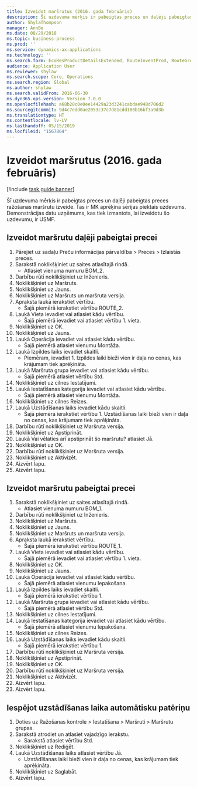 ```yaml
---
title: Izveidot maršrutus (2016. gada februāris)
description: Šī uzdevuma mērķis ir pabeigtas preces un daļēji pabeigtas preces ražošanas maršrutu izveide.
author: ShylaThompson
manager: AnnBe
ms.date: 08/29/2018
ms.topic: business-process
ms.prod: ''
ms.service: dynamics-ax-applications
ms.technology: ''
ms.search.form: EcoResProductDetailsExtended, RouteInventProd, RouteGroup
audience: Application User
ms.reviewer: shylaw
ms.search.scope: Core, Operations
ms.search.region: Global
ms.author: shylaw
ms.search.validFrom: 2016-06-30
ms.dyn365.ops.version: Version 7.0.0
ms.openlocfilehash: a68b28c0e0ee14429a23d3241cabdae948d706d2
ms.sourcegitcommit: 9d4c7edd0ae2053c37c7d81cdd180b16bf3a9d3b
ms.translationtype: HT
ms.contentlocale: lv-LV
ms.lasthandoff: 05/15/2019
ms.locfileid: "1567864"
---
```

# <a name="create-routes-february-2016"></a>Izveidot maršrutus (2016. gada februāris)

[!include [task guide banner](../../includes/task-guide-banner.md)]

Šī uzdevuma mērķis ir pabeigtas preces un daļēji pabeigtas preces ražošanas maršrutu izveide. Tas ir MK aprēķina sērijas piektais uzdevums. Demonstrācijas datu uzņēmums, kas tiek izmantots, lai izveidotu šo uzdevumu, ir USMF.


## <a name="create-a-route-for-a-semi-finished-product"></a>Izveidot maršrutu daļēji pabeigtai precei
1. Pārejiet uz sadaļu Preču informācijas pārvaldība > Preces > Izlaistās preces.
2. Sarakstā noklikšķiniet uz saites atlasītajā rindā.
    * Atlasiet vienuma numuru BOM_2.  
3. Darbību rūtī noklikšķiniet uz Inženieris.
4. Noklikšķiniet uz Maršruts.
5. Noklikšķiniet uz Jauns.
6. Noklikšķiniet uz Maršruts un maršruta versija.
7. Apraksta laukā ierakstiet vērtību.
    * Šajā piemērā ierakstiet vērtību ROUTE_2.  
8. Laukā Vieta ievadiet vai atlasiet kādu vērtību.
    * Šajā piemērā ievadiet vai atlasiet vērtību 1. vieta.  
9. Noklikšķiniet uz OK.
10. Noklikšķiniet uz Jauns.
11. Laukā Operācija ievadiet vai atlasiet kādu vērtību.
    * Šajā piemērā atlasiet vienumu Montāža.  
12. Laukā Izpildes laiks ievadiet skaitli.
    * Piemēram, ievadiet 1. Izpildes laiki bieži vien ir daļa no cenas, kas krājumam tiek aprēķināta.  
13. Laukā Maršruta grupa ievadiet vai atlasiet kādu vērtību.
    * Šajā piemērā atlasiet vērtību Std.  
14. Noklikšķiniet uz cilnes Iestatījumi.
15. Laukā Iestatīšanas kategorija ievadiet vai atlasiet kādu vērtību.
    * Šajā piemērā atlasiet vienumu Montāža.  
16. Noklikšķiniet uz cilnes Reizes.
17. Laukā Uzstādīšanas laiks ievadiet kādu skaitli.
    * Šajā piemērā ierakstiet vērtību 1. Uzstādīšanas laiki bieži vien ir daļa no cenas, kas krājumam tiek aprēķināta.  
18. Darbību rūtī noklikšķiniet uz Maršruta versija.
19. Noklikšķiniet uz Apstiprināt.
20. Laukā Vai vēlaties arī apstiprināt šo maršrutu? atlasiet Jā.
21. Noklikšķiniet uz OK.
22. Darbību rūtī noklikšķiniet uz Maršruta versija.
23. Noklikšķiniet uz Aktivizēt.
24. Aizvērt lapu.
25. Aizvērt lapu.

## <a name="create-a-route-for-a-finished-product"></a>Izveidot maršrutu pabeigtai precei
1. Sarakstā noklikšķiniet uz saites atlasītajā rindā.
    * Atlasiet vienuma numuru BOM_1.  
2. Darbību rūtī noklikšķiniet uz Inženieris.
3. Noklikšķiniet uz Maršruts.
4. Noklikšķiniet uz Jauns.
5. Noklikšķiniet uz Maršruts un maršruta versija.
6. Apraksta laukā ierakstiet vērtību.
    * Šajā piemērā ierakstiet vērtību ROUTE_1.  
7. Laukā Vieta ievadiet vai atlasiet kādu vērtību.
    * Šajā piemērā ievadiet vai atlasiet vērtību 1. vieta.  
8. Noklikšķiniet uz OK.
9. Noklikšķiniet uz Jauns.
10. Laukā Operācija ievadiet vai atlasiet kādu vērtību.
    * Šajā piemērā atlasiet vienumu Iepakošana.  
11. Laukā Izpildes laiks ievadiet skaitli.
    * Šajā piemērā ierakstiet vērtību 1.  
12. Laukā Maršruta grupa ievadiet vai atlasiet kādu vērtību.
    * Šajā piemērā atlasiet vērtību Std.  
13. Noklikšķiniet uz cilnes Iestatījumi.
14. Laukā Iestatīšanas kategorija ievadiet vai atlasiet kādu vērtību.
    * Šajā piemērā atlasiet vienumu Iepakošana.  
15. Noklikšķiniet uz cilnes Reizes.
16. Laukā Uzstādīšanas laiks ievadiet kādu skaitli.
    * Šajā piemērā ierakstiet vērtību 1.  
17. Darbību rūtī noklikšķiniet uz Maršruta versija.
18. Noklikšķiniet uz Apstiprināt.
19. Noklikšķiniet uz OK.
20. Darbību rūtī noklikšķiniet uz Maršruta versija.
21. Noklikšķiniet uz Aktivizēt.
22. Aizvērt lapu.
23. Aizvērt lapu.

## <a name="enable-automatic-consumption-of-setup-time"></a>Iespējot uzstādīšanas laika automātisku patēriņu
1. Doties uz Ražošanas kontrole > Iestatīšana > Maršruti > Maršrutu grupas.
2. Sarakstā atrodiet un atlasiet vajadzīgo ierakstu.
    * Sarakstā atlasiet vērtību Std.  
3. Noklikšķiniet uz Rediģēt.
4. Laukā Uzstādīšanas laiks atlasiet vērtību Jā.
    * Uzstādīšanas laiki bieži vien ir daļa no cenas, kas krājumam tiek aprēķināta.  
5. Noklikšķiniet uz Saglabāt.
6. Aizvērt lapu.

